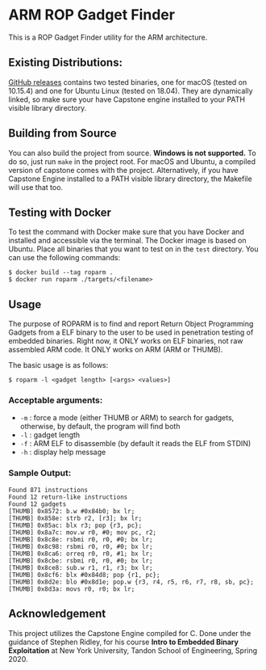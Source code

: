 # ARM ROP Gadget Finder
This is a ROP Gadget Finder utility for the ARM architecture. 

## Existing Distributions:
[GitHub releases](https://github.com/theo-kim/roparm/releases) contains two tested binaries, one for macOS (tested on 10.15.4) and one for Ubuntu Linux (tested on 18.04). They are dynamically linked, so make sure your have Capstone engine installed to your PATH visible library directory.

## Building from Source
You can also build the project from source. **Windows is not supported.** To do so, just run `make` in the project root. For macOS and Ubuntu, a compiled version of capstone comes with the project. Alternatively, if you have Capstone Engine installed to a PATH visible library directory, the Makefile will use that too.

## Testing with Docker
To test the command with Docker make sure that you have Docker and installed and accessible via the terminal. The Docker image is based on Ubuntu. Place all binaries that you want to test on in the `test` directory. You can use the following commands:

```
$ docker build --tag roparm .
$ docker run roparm ./targets/<filename>
```

## Usage
The purpose of ROPARM is to find and report Return Object Programming Gadgets from a ELF binary to the user to be used in penetration testing of embedded binaries. Right now, it ONLY works on ELF binaries, not raw assembled ARM code. It ONLY works on ARM (ARM or THUMB).

The basic usage is as follows:
```
$ roparm -l <gadget length> [<args> <values>]
```

### Acceptable arguments:
- `-m` : force a mode (either THUMB or ARM) to search for gadgets, otherwise, by default, the program will find both
- `-l` : gadget length
- `-f` : ARM ELF to disassemble (by default it reads the ELF from STDIN)
- `-h` : display help message

### Sample Output:
```
Found 871 instructions
Found 12 return-like instructions
Found 12 gadgets
[THUMB] 0x8572: b.w #0x84b0; bx lr; 
[THUMB] 0x858e: strb r2, [r3]; bx lr; 
[THUMB] 0x85ac: blx r3; pop {r3, pc}; 
[THUMB] 0x8a7c: mov.w r0, #0; mov pc, r2; 
[THUMB] 0x8c8e: rsbmi r0, r0, #0; bx lr; 
[THUMB] 0x8c98: rsbmi r0, r0, #0; bx lr; 
[THUMB] 0x8ca6: orreq r0, r0, #1; bx lr; 
[THUMB] 0x8cbe: rsbmi r0, r0, #0; bx lr; 
[THUMB] 0x8ce8: sub.w r1, r1, r3; bx lr; 
[THUMB] 0x8cf6: blx #0x84d8; pop {r1, pc}; 
[THUMB] 0x8d2e: blo #0x8d1e; pop.w {r3, r4, r5, r6, r7, r8, sb, pc}; 
[THUMB] 0x8d3a: movs r0, r0; bx lr; 
```

## Acknowledgement
This project utilizes the Capstone Engine compiled for C. Done under the guidance of Stephen Ridley, for his course **Intro to Embedded Binary Exploitation** at New York University, Tandon School of Engineering, Spring 2020.